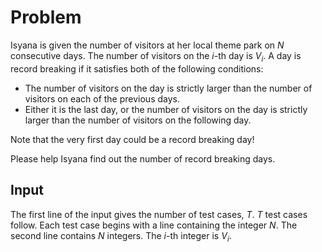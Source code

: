# Problem

Isyana is given the number of visitors at her local theme park on $N$ consecutive days. The number of visitors on the $i$-th day is $V_i$. A day is record breaking if it satisfies both of the following conditions:

- The number of visitors on the day is strictly larger than the number of visitors on each of the previous days.
- Either it is the last day, or the number of visitors on the day is strictly larger than the number of visitors on the following day.

Note that the very first day could be a record breaking day!

Please help Isyana find out the number of record breaking days.

## Input

The first line of the input gives the number of test cases, $T$. $T$ test cases follow. Each test case begins with a line containing the integer $N$. The second line contains $N$ integers. The $i$-th integer is $V_i$.

